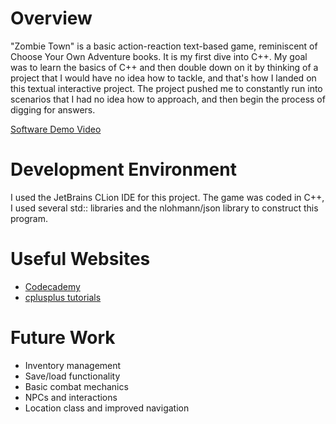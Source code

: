 # Overview

"Zombie Town" is a basic action-reaction text-based game, reminiscent of Choose Your Own Adventure books. It is my
first dive into C++. My goal was to learn the basics of C++ and then double down on it by thinking of a project that I
would have no idea how to tackle, and that's how I landed on this textual interactive project. The project pushed me to
constantly run into scenarios that I had no idea how to approach, and then begin the process of digging for answers.

[Software Demo Video](https://youtu.be/y8ZJlDAM7vo)

# Development Environment

I used the JetBrains CLion IDE for this project. The game was coded in C++, I used several std:: libraries and the
nlohmann/json library to construct this program.

# Useful Websites

- [Codecademy](https://www.codecademy.com/)
- [cplusplus tutorials](https://cplusplus.com/doc/tutorial/)

# Future Work

- Inventory management
- Save/load functionality
- Basic combat mechanics
- NPCs and interactions
- Location class and improved navigation
